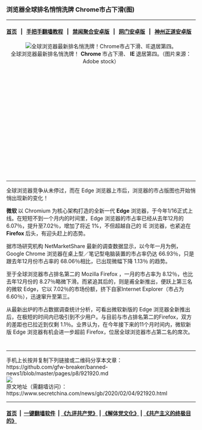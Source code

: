 ### 浏览器全球排名悄悄洗牌 Chrome市占下滑(图)
------------------------

#### [首页](https://github.com/gfw-breaker/banned-news1/blob/master/README.md) &nbsp;&nbsp;|&nbsp;&nbsp; [手把手翻墙教程](https://github.com/gfw-breaker/guides/wiki) &nbsp;&nbsp;|&nbsp;&nbsp; [禁闻聚合安卓版](https://github.com/gfw-breaker/bn-android) &nbsp;&nbsp;|&nbsp;&nbsp; [网门安卓版](https://github.com/oGate2/oGate) &nbsp;&nbsp;|&nbsp;&nbsp; [神州正道安卓版](https://github.com/SzzdOgate/update) 



<div class="article_right" style="fone-color:#000">
 <p style="text-align: center;">
  <img alt="全球浏览器最新排名悄洗牌！Chrome市占下滑、IE退居第四。" src="https://img3.secretchina.com/pic/2020/2-4/p2619951a652314500-ss.jpg"/>
  <br>
   全球浏览器最新排名悄洗牌！
   <strong>
    Chrome
   </strong>
   市占下滑、
   <strong>
    IE
   </strong>
   退居第四。（图片来源：Adobe stock）
   <span id="hideid" name="hideid" style="color:red;display:none;">
    <span href="https://www.secretchina.com">
    </span>
   </span>
  </br>
 </p>
 <div id="txt-mid1-t21-2017">
  <ins class="adsbygoogle" data-ad-client="ca-pub-1276641434651360" data-ad-slot="2451032099" style="display:inline-block;width:336px;height:280px">
  </ins>
  

---


  </div>
 </div>
 <p>
  全球浏览器竞争从未停过，而在
  <span href="https://www.secretchina.com/news/gb/tag/Edge" target="_blank">
   Edge
  </span>
  浏览器上市后，浏览器的市占版图也开始悄悄出现新的变化！
  <span id="hideid" name="hideid" style="color:red;display:none;">
   <span href="https://www.secretchina.com">
   </span>
  </span>
 </p>
 <p>
  <strong>
   微软
  </strong>
  以 Chromium 为核心架构打造的全新一代
  <strong>
   Edge
  </strong>
  浏览器，于今年1/16正式上线。在短短不到一个月内的时间里，Edge 浏览器的市占率已经从去年12月的 6.07％，提升至7.02％，增加了将近 1%，不但超越自己的
  <span href="https://www.secretchina.com/news/gb/tag/IE" target="_blank">
   IE
  </span>
  浏览器，也紧追在
  <strong>
   Firefox
  </strong>
  后头，有迎头赶上的态势。
 </p>
 <p>
  据市场研究机构 NetMarketShare 最新的调查数据显示，以今年一月为例，Google
  <span href="https://www.secretchina.com/news/gb/tag/Chrome" target="_blank">
   Chrome
  </span>
  浏览器在桌上型／笔记型电脑装置的市占率仍达 66.93％，只是跟去年12月份市占率的 68.06％相比，已出现微幅下降 1.13％ 的趋势。
 </p>
 <p>
  至于全球浏览器市占排名第二的 Mozilla
  <span href="https://www.secretchina.com/news/gb/tag/Firefox" target="_blank">
   Firefox
  </span>
  ，一月的市占率为 8.12％，也比去年12月份的 8.27％略微下滑。而紧追其后的，则是甫全新推出，便跃上第三名的微软 Edge，它以 7.02％的市场份额，挤下自家Internet Explorer（市占为6.60％），迅速窜升至第三。
 </p>
 <p>
  从最新出炉的市占数据调查统计分析，可看出微软新版的 Edge 浏览器全新推出后，在极短的时间内已吸引到不少用户。与目前与市占排名第二的Firefox，双方的差距也已拉近到仅剩 1.1％。业界认为，在今年接下来的11个月时间内，微软新版 Edge 浏览器有机会进一步超前 Firefox，位居全球浏览器市占第二名的席次。
  <center>
   <div>
    <div id="txt-mid2-t22-2017" style="display: block;  max-height: 351px;  overflow: hidden;">
     <div id="SC-21xxx">
     </div>
     <ins class="adsbygoogle" data-ad-client="ca-pub-1276641434651360" data-ad-format="auto" data-ad-slot="4301710469" data-full-width-responsive="true" style="display:block">
     </ins>
    </div>
   </div>
  </center>
  <div style="padding-top:12px;">
  </div>
 </p>
</div>

<hr/>
手机上长按并复制下列链接或二维码分享本文章：<br/>
https://github.com/gfw-breaker/banned-news1/blob/master/pages/p8/921920.md <br/>
<a href='https://github.com/gfw-breaker/banned-news1/blob/master/pages/p8/921920.md'><img src='https://github.com/gfw-breaker/banned-news1/blob/master/pages/p8/921920.md.png'/></a> <br/>
原文地址（需翻墙访问）：https://www.secretchina.com/news/gb/2020/02/04/921920.html


------------------------
#### [首页](https://github.com/gfw-breaker/banned-news1/blob/master/README.md) &nbsp;|&nbsp; [一键翻墙软件](https://github.com/gfw-breaker/nogfw/blob/master/README.md) &nbsp;| [《九评共产党》](https://github.com/gfw-breaker/9ping.md/blob/master/README.md#九评之一评共产党是什么) | [《解体党文化》](https://github.com/gfw-breaker/jtdwh.md/blob/master/README.md) | [《共产主义的终极目的》](https://github.com/gfw-breaker/gczydzjmd.md/blob/master/README.md)


<img src='http://gfw-breaker.win/banned-news/pages/p8/921920.md' width='0px' height='0px'/>